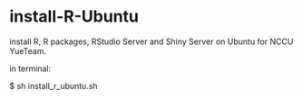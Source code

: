 # install-R-Ubuntu

install R, R packages, RStudio Server and Shiny Server on Ubuntu for NCCU YueTeam.

in terminal:

$ sh install_r_ubuntu.sh
